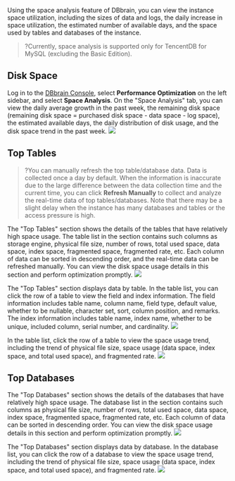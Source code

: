Using the space analysis feature of DBbrain, you can view the instance space utilization, including the sizes of data and logs, the daily increase in space utilization, the estimated number of available days, and the space used by tables and databases of the instance.

>?Currently, space analysis is supported only for TencentDB for MySQL (excluding the Basic Edition).

## Disk Space
Log in to the [DBbrain Console](https://console.cloud.tencent.com/dbbrain/slow-sql), select **Performance Optimization** on the left sidebar, and select **Space Analysis**.
On the "Space Analysis" tab, you can view the daily average growth in the past week, the remaining disk space (remaining disk space = purchased disk space - data space - log space), the estimated available days, the daily distribution of disk usage, and the disk space trend in the past week.
![](https://main.qcloudimg.com/raw/ecd64ab4f412169e7a2fe6478ec18f04.png)

## Top Tables
>?You can manually refresh the top table/database data. Data is collected once a day by default. When the information is inaccurate due to the large difference between the data collection time and the current time, you can click **Refresh Manually** to collect and analyze the real-time data of top tables/databases. Note that there may be a slight delay when the instance has many databases and tables or the access pressure is high.
>
The "Top Tables" section shows the details of the tables that have relatively high space usage. The table list in the section contains such columns as storage engine, physical file size, number of rows, total used space, data space, index space, fragmented space, fragmented rate, etc. Each column of data can be sorted in descending order, and the real-time data can be refreshed manually.
You can view the disk space usage details in this section and perform optimization promptly.
![](https://main.qcloudimg.com/raw/714a962ec5ffc7489e3b9bd97c6286af.png)

The "Top Tables" section displays data by table. In the table list, you can click the row of a table to view the field and index information. The field information includes table name, column name, field type, default value, whether to be nullable, character set, sort, column position, and remarks. The index information includes table name, index name, whether to be unique, included column, serial number, and cardinality.
![](https://main.qcloudimg.com/raw/74ed1a0565e84311907007565a0ec9dc.png)

In the table list, click the row of a table to view the space usage trend, including the trend of physical file size, space usage (data space, index space, and total used space), and fragmented rate.
![](https://main.qcloudimg.com/raw/351385dd93a9683810619047e5545eba.png)


## Top Databases
The "Top Databases" section shows the details of the databases that have relatively high space usage. The database list in the section contains such columns as physical file size, number of rows, total used space, data space, index space, fragmented space, fragmented rate, etc. Each column of data can be sorted in descending order.
You can view the disk space usage details in this section and perform optimization promptly. 
![](https://main.qcloudimg.com/raw/8dde50662da4c039668b0610a5324b81.png)

The "Top Databases" section displays data by database. In the database list, you can click the row of a database to view the space usage trend, including the trend of physical file size, space usage (data space, index space, and total used space), and fragmented rate.
![](https://main.qcloudimg.com/raw/0577082b530d41c3c33c86fb59329cc2.png)
